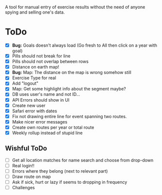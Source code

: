 A tool for manual entry of exercise results without the need of anyone spying and selling one's data.

# ToDo

- [x] **Bug:** Goals doesn't always load (Go fresh to All then click on a year with goal)
- [x] Pills should not break for line
- [x] Pills should not overlap between rows
- [x] Distance on earth map!
- [x] **Bug:** Map: The distance on the map is wrong somehow still
- [x] Exercise Type for real
- [x] Add "logout"
- [x] Map: Get some highlight info about the segment maybe?
- [x] DB uses user's name and not ID...
- [x] API Errors should show in UI
- [x] Create new user
- [x] Safari error with dates
- [x] Fix not drawing entire line for event spanning two routes.
- [x] Make nicer error messages
- [x] Create own routes per year or total route
- [x] Weekly rollup instead of stupid line

## Wishful ToDo

- [ ] Get all location matches for name search and choose from drop-down
- [ ] Real login!!
- [ ] Errors where they belong (next to relevant part)
- [ ] Draw route on map
- [ ] Ask if sick, hurt or lazy if seems to dropping in frequency
- [ ] Challenges
